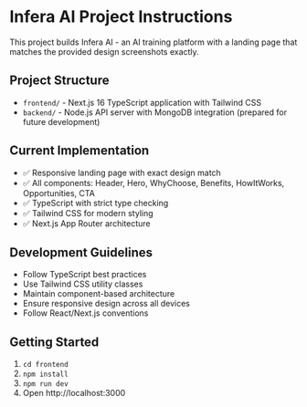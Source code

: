 # Infera AI Project Instructions

This project builds Infera AI - an AI training platform with a landing page that matches the provided design screenshots exactly.

## Project Structure
- `frontend/` - Next.js 16 TypeScript application with Tailwind CSS
- `backend/` - Node.js API server with MongoDB integration (prepared for future development)

## Current Implementation
- ✅ Responsive landing page with exact design match
- ✅ All components: Header, Hero, WhyChoose, Benefits, HowItWorks, Opportunities, CTA
- ✅ TypeScript with strict type checking
- ✅ Tailwind CSS for modern styling
- ✅ Next.js App Router architecture

## Development Guidelines
- Follow TypeScript best practices
- Use Tailwind CSS utility classes
- Maintain component-based architecture
- Ensure responsive design across all devices
- Follow React/Next.js conventions

## Getting Started
1. `cd frontend`
2. `npm install`
3. `npm run dev`
4. Open http://localhost:3000